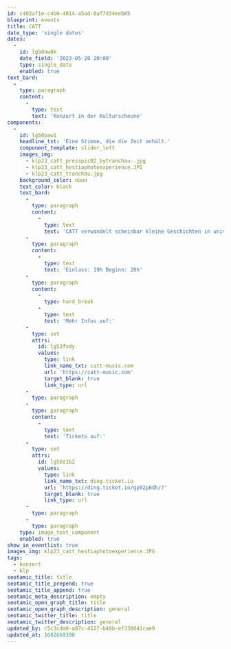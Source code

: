 ```yaml
---
id: c402af1e-c4b0-4014-a5ad-0af7d34eeb85
blueprint: events
title: CATT
date_type: 'single dates'
dates:
  -
    id: lg50nw0k
    date_field: '2023-05-20 20:00'
    type: single_date
    enabled: true
text_bard:
  -
    type: paragraph
    content:
      -
        type: text
        text: 'Konzert in der Kulturscheune'
components:
  -
    id: lg50paw1
    headline_txt: 'Eine Stimme, die die Zeit anhält.'
    component_template: slider_left
    images_img:
      - klp23_catt_presspic02_bytranchau-.jpg
      - klp23_catt_hestiaphotoexperience.JPG
      - klp23_catt_tranchau.jpg
    background_color: none
    text_color: black
    text_bard:
      -
        type: paragraph
        content:
          -
            type: text
            text: 'CATT verwandelt scheinbar kleine Geschichten in universelle Erzählungen über das Jetzt, das Hier, das Sein. Musik als Hoffnung, voll strahlender Klarheit. Ein neuer Entwurf von Pop, voller Tiefe, voller Funkeln und vor allem: Ehrlichkeit. '
      -
        type: paragraph
        content:
          -
            type: text
            text: 'Einlass: 19h Beginn: 20h'
      -
        type: paragraph
        content:
          -
            type: hard_break
          -
            type: text
            text: 'Mehr Infos auf:'
      -
        type: set
        attrs:
          id: lg53fvdy
          values:
            type: link
            link_name_txt: catt-music.com
            url: 'https://catt-music.com'
            target_blank: true
            link_type: url
      -
        type: paragraph
      -
        type: paragraph
        content:
          -
            type: text
            text: 'Tickets auf:'
      -
        type: set
        attrs:
          id: lg50z1b2
          values:
            type: link
            link_name_txt: ding.ticket.io
            url: 'https://ding.ticket.io/gp92p6dh/?'
            target_blank: true
            link_type: url
      -
        type: paragraph
      -
        type: paragraph
    type: image_text_component
    enabled: true
show_in_eventlist: true
images_img: klp23_catt_hestiaphotoexperience.JPG
tags:
  - konzert
  - klp
seotamic_title: title
seotamic_title_prepend: true
seotamic_title_append: true
seotamic_meta_description: empty
seotamic_open_graph_title: title
seotamic_open_graph_description: general
seotamic_twitter_title: title
seotamic_twitter_description: general
updated_by: c5c3cda0-a87c-4527-b49b-ef338041cae9
updated_at: 1682669300
---
```

